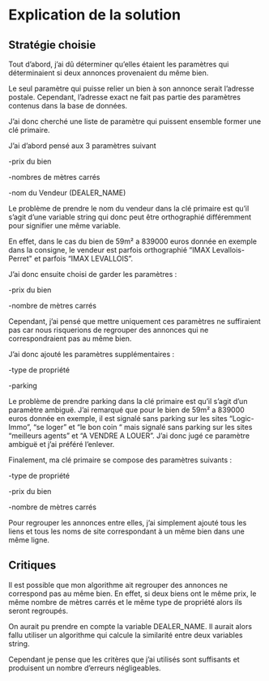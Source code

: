 #                      Explication de la solution  

  

##      Stratégie choisie  

  

Tout d’abord, j’ai dû déterminer qu’elles étaient les paramètres qui déterminaient si deux annonces provenaient du même bien.  

Le seul paramètre qui puisse relier un bien à son annonce serait l’adresse postale. Cependant, l’adresse exact ne fait pas partie des paramètres contenus dans la base de données. 

 

J’ai donc cherché une liste de paramètre qui puissent ensemble former une clé primaire. 

J’ai d’abord pensé aux 3 paramètres suivant  

-prix du bien  

-nombres de mètres carrés  

-nom du Vendeur (DEALER_NAME) 

Le problème de prendre le nom du vendeur dans la clé primaire est qu’il s’agit d’une variable string qui donc peut être orthographié différemment pour signifier une même variable.  

En effet, dans le cas du bien de 59m² a 839000 euros donnée en exemple dans la consigne, le vendeur est parfois orthographié “IMAX Levallois-Perret" et parfois “IMAX LEVALLOIS”.  

 

J’ai donc ensuite choisi de garder les paramètres : 

-prix du bien  

-nombre de mètres carrés  

Cependant, j’ai pensé que mettre uniquement ces paramètres ne suffiraient pas car nous risquerions de regrouper des annonces qui ne correspondraient pas au même bien. 

 

J’ai donc ajouté les paramètres supplémentaires : 

-type de propriété  

-parking  

Le problème de prendre parking dans la clé primaire est qu’il s’agit d’un paramètre ambiguë. J’ai remarqué que pour le bien de 59m² a 839000 euros donnée en exemple, il est signalé sans parking sur les sites “Logic-Immo”, “se loger” et “le bon coin “ mais signalé sans parking sur les sites “meilleurs agents” et “A VENDRE A LOUER”. J’ai donc jugé ce paramètre ambiguë et j’ai préféré l’enlever. 

Finalement, ma clé primaire se compose des paramètres suivants : 

-type de propriété  

-prix du bien  

-nombre de mètres carrés 

 

Pour regrouper les annonces entre elles, j’ai simplement ajouté tous les liens et tous les noms de site correspondant à un même bien dans une même ligne. 

 
##    Critiques

 

Il est possible que mon algorithme ait regrouper des annonces ne correspond pas au même bien. En effet, si deux biens ont le même prix, le même nombre de mètres carrés et le même type de propriété alors ils seront regroupés. 

On aurait pu prendre en compte la variable DEALER_NAME. Il aurait alors fallu utiliser un algorithme qui calcule la similarité entre deux variables string.  

Cependant je pense que les critères que j’ai utilisés sont suffisants et produisent un nombre d’erreurs négligeables. 
